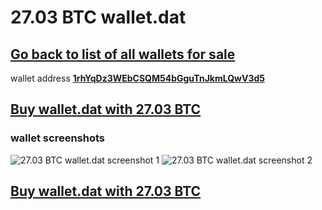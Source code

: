 # 27.03 BTC wallet.dat

## [Go back to list of all wallets for sale](https://mady2077.github.io/walletBTC/)

wallet address **[1rhYqDz3WEbCSQM54bGguTnJkmLQwV3d5](https://www.blockchain.com/btc/address/1rhYqDz3WEbCSQM54bGguTnJkmLQwV3d5)**

## [Buy wallet.dat with 27.03 BTC](https://satoshidisk.com/pay/CBJBAa)

### wallet screenshots 

![27.03 BTC wallet.dat screenshot 1](https://i.imgur.com/AbX3sRY.png)
![27.03 BTC wallet.dat screenshot 2](https://i.imgur.com/IDmDx3s.png)

## [Buy wallet.dat with 27.03 BTC](https://satoshidisk.com/pay/CBJBAa)